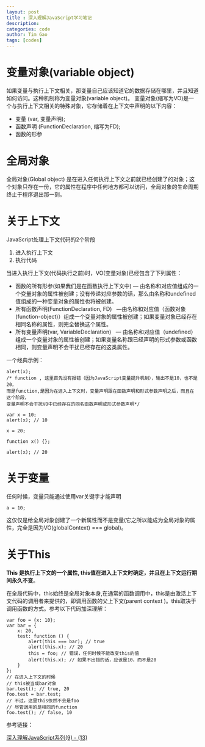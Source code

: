 ```yaml
---
layout: post
title : 深入理解JavaScript学习笔记
description: 
categories: code
author: Tim Gao
tags: [codes]
---
```


# 变量对象(variable object)

如果变量与执行上下文相关，那变量自己应该知道它的数据存储在哪里，并且知道如何访问。这种机制称为变量对象(variable object)。
变量对象(缩写为VO)是一个与执行上下文相关的特殊对象，它存储着在上下文中声明的以下内容：
* 变量 (var, 变量声明);
* 函数声明 (FunctionDeclaration, 缩写为FD);
* 函数的形参

# 全局对象

全局对象(Global object) 是在进入任何执行上下文之前就已经创建了的对象；这个对象只存在一份，它的属性在程序中任何地方都可以访问，全局对象的生命周期终止于程序退出那一刻。

# 关于上下文

JavaScript处理上下文代码的2个阶段
1. 进入执行上下文
2. 执行代码

当进入执行上下文(代码执行之前)时，VO(变量对象)已经包含了下列属性：
+ 函数的所有形参(如果我们是在函数执行上下文中)
  — 由名称和对应值组成的一个变量对象的属性被创建；没有传递对应参数的话，那么由名称和undefined值组成的一种变量对象的属性也将被创建。
+ 所有函数声明(FunctionDeclaration, FD)
  —由名称和对应值（函数对象(function-object)）组成一个变量对象的属性被创建；如果变量对象已经存在相同名称的属性，则完全替换这个属性。
+ 所有变量声明(var, VariableDeclaration)
  — 由名称和对应值（undefined）组成一个变量对象的属性被创建；如果变量名称跟已经声明的形式参数或函数相同，则变量声明不会干扰已经存在的这类属性。

一个经典示例：

    alert(x); 
    /* function , 这里首先没有报错（因为JavaScript变量提升机制），输出不是10，也不是20，
    而是function,是因为在进入上下文时，变量声明跟在函数声明和形式参数声明之后，而且在这个阶段，
    变量声明不会干扰VO中已经存在的同名函数声明或形式参数声明*/

    var x = 10;
    alert(x); // 10

    x = 20;

    function x() {};

    alert(x); // 20

# 关于变量

任何时候，变量只能通过使用var关键字才能声明

    a = 10;

这仅仅是给全局对象创建了一个新属性而不是变量(它之所以能成为全局对象的属性，完全是因为VO(globalContext) === global)。

# 关于This

__This 是执行上下文的一个属性, this值在进入上下文时确定，并且在上下文运行期间永久不变__。

在全局代码中，this始终是全局对象本身,在通常的函数调用中，this是由激活上下文代码的调用者来提供的，即调用函数的父上下文(parent context )。this取决于调用函数的方式。参考以下代码加深理解：

    var foo = {x: 10};
    var bar = {
        x: 20,
        test: function () {
            alert(this === bar); // true
            alert(this.x); // 20
            this = foo; // 错误，任何时候不能改变this的值
            alert(this.x); // 如果不出错的话，应该是10，而不是20
        }
    };
    // 在进入上下文的时候
    // this被当成bar对象
    bar.test(); // true, 20
    foo.test = bar.test;
    // 不过，这里this依然不会是foo
    // 尽管调用的是相同的function
    foo.test(); // false, 10


参考链接：

[深入理解JavaScript系列(9) - (13)](http://www.cnblogs.com/TomXu/archive/2011/12/15/2288411.html)
